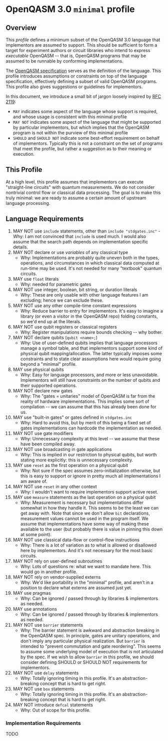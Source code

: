 # OpenQASM 3.0 `minimal` profile


## Overview

This *profile* defines a minimum subset of the OpenQASM 3.0 language
that implementors are assumed to support. This should be sufficient to
form a target for experiment authors or circuit libraries who intend
to express *executable* OpenQASM -- that is, OpenQASM programs that
may be assumed to be runnable by conforming implementations.

The [OpenQASM specification](https://openqasm.com/) serves as the
definition of the language. This profile introduces assumptions or
constraints on top of the language specification, effectively defining
a subset of valid OpenQASM programs. This profile also gives
suggestions or guidelines for implementors.

In this document, we introduce a small bit of jargon loosely inspired
by [RFC 2119](https://datatracker.ietf.org/doc/html/rfc2119):
- `MAY` indicates some aspect of the language whose support is
  required, and whose usage is consistent with this minimal profile
- `MAY NOT` indicates some aspect of the language that might be
  supported by particular implementors, but which implies that the
  OpenQASM program is not within the purview of this minimal profile
- `SHOULD` and `SHOULD NOT` indicate some best-effort requirement on
  behalf of implementors. Typically this is not a constraint on the
  set of programs that meet the profile, but rather a suggestion as to
  their meaning or execution.

## This Profile

At a high level, this profile assumes that implementors can execute
"straight-line circuits" with quantum measurements. We do not consider
nontrivial control flow or classical data processing. The goal is to
make this truly minimal: we are ready to assume a certain amount of
upstream language processing.

##  Language Requirements

1.   MAY NOT use `include` statements, other than `include "stdgates.inc"`
	-  Why: I am not convinced that `include` is used much. I would
       also assume that the search path depends on implementation
       specific details.
2. MAY NOT declare or use *variables* of any classical type
	- Why: Implementations are probably quite uneven both in the
      types, operations, and circumstances in which classical data
      computed at run-time may be used. It's not needed for many
      "textbook" quantum circuits.
3. MAY use `float` literals
	- Why: needed for parametric gates
4. MAY NOT use integer, boolean, bit string, or duration literals
	- Why: These are only usable with other language features I am
      excluding; hence we can exclude these.
5. MAY NOT use any other compile-time constant expressions
	- Why: Reduce barrier to entry for implementors. It's easy to
      imagine a library (or even a visitor in the OpenQASM repo)
      folding constants, so we'd end up at the literals.
6. MAY NOT use qubit registers or classical registers
	- Why: Register manipulations require bounds checking -- why bother.
7. MAY NOT declare qubits (`qubit <name>;`)
	- Why: Use of user-defined qubits implies that language processors
      manage a symbol table, and that implementors support some kind
      of physical qubit mapping/allocation. The latter typically
      imposes some constraints and to state clear assumptions here
      would require going beyond a "minimal" profile.
8. MAY use physical qubits
	- Why: Easy for language processors, and more or less
      unavoidable. Implementors will still have constraints on the
      number of qubits and their supported operations.
9. MAY NOT declare new gates
	- Why: The "gates = unitaries" model of OpenQASM is far from the
      reality of hardware implementations. This implies some sort of
      compilation -- we can assume that this has already been done for
      us.
10. MAY use  "built-in gates" or gates defined in `stdgates.inc`
	- Why: Hard to avoid this, but by merit of this being a fixed set
      of gates implementations can hardcode the implementation as
      needed.
11. MAY NOT use gate modifiers
	- Why: Unnecessary complexity at this level -- we assume that
      these have been compiled away.
12. MAY NOT use broadcasting in gate applications
	- Why: This is implied in our restriction to physical qubits, but
      worth stating more explicitly: this is unnecessary complexity.
13. MAY use `reset` as the first operation on a physical qubit
	- Why: Not sure if the spec assumes zero-initialization otherwise,
      but this is easy to support or ignore in pretty much all
      implementations I am aware of.
14. MAY NOT use `reset` in any other context
	- Why: I wouldn't want to require implementors support active reset.
15. MAY use `measure` statements as the last operation on a physical qubit
	- Why: Measurement is necessary but implementations differ
      somewhat in how they handle it. This seems to be the least we
      can get away with. Note that since we don't allow `bit`
      declarations, measurement values cannot be used in the program
      itself. We assume that implementations have some way of making
      these available to the user (but probably there is value in
      pinning this down at some point).
16. MAY NOT use classical data-flow or control-flow instructions
	- Why: There is a lot of variation as to what is allowed or
      disallowed here by implementors. And it's not necessary for the
      most basic circuits.
17. MAY NOT rely on user-defined subroutines
	- Why: Lots of questions re: what we want to mandate here. This would go in another profile.
18. MAY NOT rely on vendor-supplied externs
	- Why: We'd like portability in the "minimal" profile, and aren't
      in a position to declare what externs are assumed just yet.
19. MAY use pragmas
	- Why: Can be ignored / passed through by libraries & implementors as needed.
20. MAY use annotations
	- Why: Can be ignored / passed through by libraries & implementors as needed.
21. MAY NOT use `barrier` statements
	- Why: The barrier statement is awkward and abstraction breaking
      in the OpenQASM spec. In principle, gates are unitary
      operations, and don't imply any particular physical
      realization. But `barrier` is intended to "prevent commutation
      and gate reordering". This seems to assume some underlying model
      of execution that is not articulated by the spec. If we wish to
      allow `barrier` in this profile, we should consider defining
      SHOULD or SHOULD NOT requirements for implementors.
22. MAY NOT use `delay` statements
	- Why: Totally ignoring timing in this profile. It's an abstraction-breaking concept that is hard to get right.
23. MAY NOT use `box` statements
	- Why: Totally ignoring timing in this profile. It's an abstraction-breaking concept that is hard to get right.
24. MAY NOT introduce `defcal` statements
	- Why: Out of scope for this profile.

### Implementation Requirements

TODO
